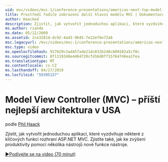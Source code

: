 ```yaml
---
uid: mvc/videos/mvc-1/conference-presentations/americas-next-top-model-view-controller-framework
title: Prostředí řadiče zobrazení další hlavní modelu MVC | Dokumentace Microsoftu
author: Haacked
description: Zjistit, jak vytvořit jednoduchou aplikaci, které vyzdvihuje některé z klíčových funkcí rozhraní ASP.NET MVC. Zjistíte také, jak ke zvýšení produktivity pomocí několika...
ms.author: riande
ms.date: 05/12/2009
ms.assetid: 2ce3281d-dc92-4a43-9645-7e12ef6e72a6
msc.legacyurl: /mvc/videos/mvc-1/conference-presentations/americas-next-top-model-view-controller-framework
msc.type: video
ms.openlocfilehash: 917629c3ad457ade21dc832b248cb09102a5cf0c
ms.sourcegitcommit: 0f1119340e4464720cfd16d0ff15764746ea1fea
ms.translationtype: MT
ms.contentlocale: cs-CZ
ms.lasthandoff: 04/17/2019
ms.locfileid: "59395157"
---
```

# <a name="americas-next-top-model-view-controller-framework"></a>Model View Controller (MVC) – příští nejlepší architektura v USA

podle [Phil Haack](https://github.com/Haacked)

Zjistit, jak vytvořit jednoduchou aplikaci, které vyzdvihuje některé z klíčových funkcí rozhraní ASP.NET MVC. Zjistíte také, jak ke zvýšení produktivity pomocí několika nástrojů nové funkce nástroje.

[&#9654;Podívejte se na video (70 minut)](https://channel9.msdn.com/Blogs/ASP-NET-Site-Videos/americas-next-top-model-view-controller-framework)
